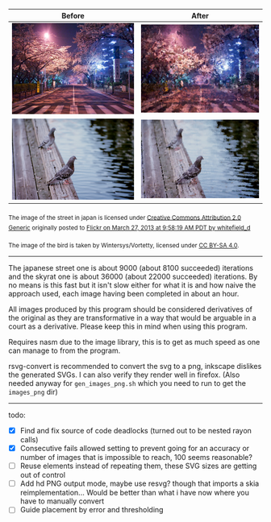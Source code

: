 |Before | After|
|-------|------|
|![An image of a street in japan at night](/test_images/japanese_street_1.jpg) | ![An image of a street in japan at night](/results/japanese_street_1.png)|
|![An image of a sky rat](/test_images/ratbird_shot.png) | ![An image of a sky rat](/results/skyrat.png)|

<sub>The image of the street in japan is licensed under [Creative Commons Attribution 2.0 Generic](https://creativecommons.org/licenses/by/2.0/deed.en) originally posted to [Flickr on March 27, 2013 at 9:58:19 AM PDT by whitefield_d](https://flickr.com/photos/49968453@N02/8594761813)</sub>

<sub>The image of the bird is taken by Wintersys/Vortetty, licensed under [CC BY-SA 4.0](https://creativecommons.org/licenses/by-sa/4.0/).</sub>

---

The japanese street one is about 9000 (about 8100 succeeded) iterations and the skyrat one is about 36000 (about 22000 succeeded) iterations. By no means is this fast but it isn't slow either for what it is and how naive the approach used, each image having been completed in about an hour.

All images produced by this program should be considered derivatives of the original as they are transformative in a way that would be arguable in a court as a derivative. Please keep this in mind when using this program.

Requires nasm due to the image library, this is to get as much speed as one can manage to from the program.

rsvg-convert is recommended to convert the svg to a png, inkscape dislikes the generated SVGs. I can also verify they render well in firefox. (Also needed anyway for `gen_images_png.sh` which you need to run to get the `images_png` dir)

---

todo:

- [x] Find and fix source of code deadlocks (turned out to be nested rayon calls)
- [x] Consecutive fails allowed setting to prevent going for an accuracy or number of images that is impossible to reach, 100 seems reasonable?
- [ ] Reuse elements instead of repeating them, these SVG sizes are getting out of control
- [ ] Add hd PNG output mode, maybe use resvg? though that imports a skia reimplementation... Would be better than what i have now where you have to manually convert
- [ ] Guide placement by error and thresholding
